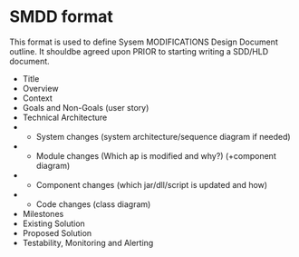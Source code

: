 # SMDD format

This format is used to define Sysem MODIFICATIONS Design Document outline. It shouldbe agreed upon PRIOR to starting writing a SDD/HLD document. 

- Title
- Overview
- Context
- Goals and Non-Goals (user story)
- Technical Architecture
- - System changes (system architecture/sequence diagram if needed)
- - Module changes (Which ap is modified and why?) (+component diagram)
- - Component changes (which jar/dll/script is updated and how)
- - Code changes (class diagram)
- Milestones
- Existing Solution
- Proposed Solution
- Testability, Monitoring and Alerting
